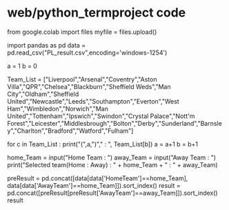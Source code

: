 # web/python_termproject code
from google.colab import files
myfile = files.upload()

import pandas as pd
data = pd.read_csv("PL_result.csv",encoding='windows-1254')

a = 1
b = 0


Team_List = ["Liverpool","Arsenal","Coventry","Aston Villa","QPR","Chelsea","Blackburn","Sheffield Weds","Man City","Oldham","Sheffield United","Newcastle","Leeds","Southampton","Everton","West Ham","Wimbledon","Norwich","Man United","Tottenham","Ipswich","Swindon","Crystal Palace","Nott'm Forest","Leicester","Middlesbrough","Bolton","Derby","Sunderland","Barnsley","Charlton","Bradford","Watford","Fulham"]


for c in Team_List :
  print("(",a,")"," : ", Team_List[b])
  a = a+1
  b = b+1

home_Team = input("Home Team : ")
away_Team = input("Away Team : ")
print("Selected team(Home : Away) : " + home_Team + " : " + away_Team)

preResult = pd.concat([data[data['HomeTeam']==home_Team], data[data['AwayTeam']==home_Team]]).sort_index()
result = pd.concat([preResult[preResult['AwayTeam']==away_Team]]).sort_index()
result
